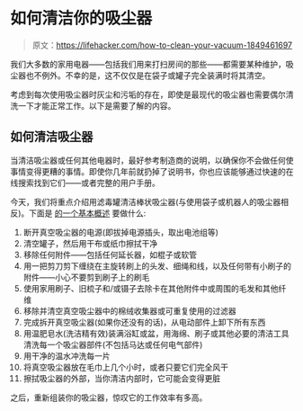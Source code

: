 # 如何清洁你的吸尘器

> 原文：<https://lifehacker.com/how-to-clean-your-vacuum-1849461697>

我们大多数的家用电器——包括我们用来打扫房间的那些——都需要某种维护，吸尘器也不例外。不幸的是，这不仅仅是在袋子或罐子完全装满时将其清空。



考虑到每次使用吸尘器时灰尘和污垢的存在，即使是最现代的吸尘器也需要偶尔清洗一下才能正常工作。以下是需要了解的内容。

## 如何清洁吸尘器

当清洁吸尘器或任何其他电器时，最好参考制造商的说明，以确保你不会做任何使事情变得更糟的事情。即使你几年前就扔掉了说明书，你也应该能够通过快速的在线搜索找到它们——或者完整的用户手册。

今天，我们将重点介绍用滤毒罐清洁棒状吸尘器(与使用袋子或机器人的吸尘器相反)。下面是 [的一个基本概述](https://www.bhg.com/homekeeping/house-cleaning/tips/how-to-clean-vacuum/) 要做什么:

1.  断开真空吸尘器的电源(即拔掉电源插头，取出电池组等)
2.  清空罐子，然后用干布或纸巾擦拭干净
3.  移除任何附件——包括任何延长器，如棍子或软管
4.  用一把剪刀剪下缠绕在主旋转刷上的头发、细绳和线，以及任何带有小刷子的附件——小心不要剪到刷子上的刷毛
5.  使用家用刷子、旧梳子和/或镊子去除卡在其他附件中或周围的毛发和其他纤维
6.  移除并清空真空吸尘器中的棉绒收集器或可重复使用的过滤器
7.  完成拆开真空吸尘器(如果你还没有的话)，从电动部件上卸下所有东西
8.  用温肥皂水(洗洁精有效)装满浴缸或盆，用海绵、刷子或其他必要的清洁工具清洗每一个吸尘器部件(不包括马达或任何电气部件)
9.  用干净的温水冲洗每一片
10.  将真空吸尘器放在毛巾上几个小时，或者只要它们完全风干
11.  擦拭吸尘器的外部，当你清洁内部时，它可能会变得更脏

之后，重新组装你的吸尘器，惊叹它的工作效率有多高。